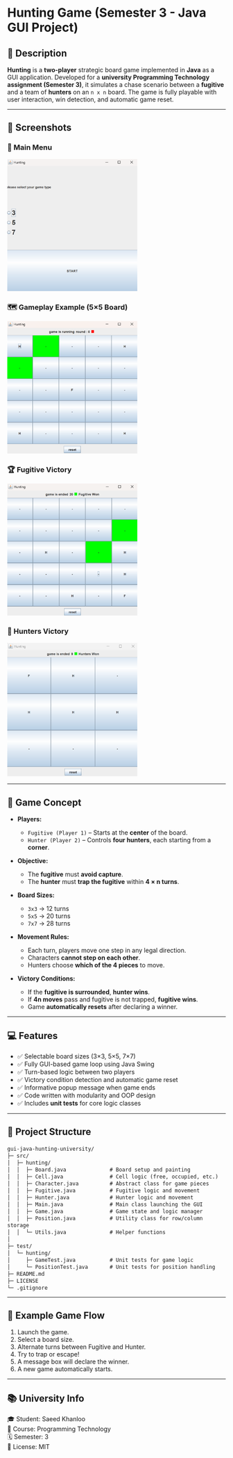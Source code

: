 # Hunting Game (Semester 3 - Java GUI Project)

## 🎯 Description

**Hunting** is a **two-player** strategic board game implemented in **Java** as a GUI application. Developed for a **university Programming Technology assignment (Semester 3)**, it simulates a chase scenario between a **fugitive** and a team of **hunters** on an `n x n` board. The game is fully playable with user interaction, win detection, and automatic game reset.

---
## 📸 Screenshots

### 🧭 Main Menu  
<img src="./assets/main-menu.png" alt="Main Menu" width="300"/>

### 🗺️ Gameplay Example (5×5 Board)  
<img src="./assets/5x5-map.png" alt="5x5 Map" width="300"/>

### 🏆 Fugitive Victory  
<img src="./assets/fugitive-win.png" alt="Fugitive Wins" width="300"/>

### 🧿 Hunters Victory  
<img src="./assets/hunters-won.png" alt="Hunters Win" width="300"/>


---

## 🧠 Game Concept

- **Players:**  
  - `Fugitive (Player 1)` – Starts at the **center** of the board.
  - `Hunter (Player 2)` – Controls **four hunters**, each starting from a **corner**.

- **Objective:**  
  - The **fugitive** must **avoid capture**.  
  - The **hunter** must **trap the fugitive** within **4 × n turns**.

- **Board Sizes:**  
  - `3x3` → 12 turns  
  - `5x5` → 20 turns  
  - `7x7` → 28 turns  

- **Movement Rules:**  
  - Each turn, players move one step in any legal direction.  
  - Characters **cannot step on each other**.  
  - Hunters choose **which of the 4 pieces** to move.

- **Victory Conditions:**  
  - If the **fugitive is surrounded**, **hunter wins**.  
  - If **4n moves** pass and fugitive is not trapped, **fugitive wins**.  
  - Game **automatically resets** after declaring a winner.

---

## 💻 Features

- ✅ Selectable board sizes (3×3, 5×5, 7×7)
- ✅ Fully GUI-based game loop using Java Swing
- ✅ Turn-based logic between two players
- ✅ Victory condition detection and automatic game reset
- ✅ Informative popup message when game ends
- ✅ Code written with modularity and OOP design
- ✅ Includes **unit tests** for core logic classes

---

## 📂 Project Structure

```
gui-java-hunting-university/
├─ src/
│  ├─ hunting/
│  │  ├─ Board.java              # Board setup and painting
│  │  ├─ Cell.java               # Cell logic (free, occupied, etc.)
│  │  ├─ Character.java          # Abstract class for game pieces
│  │  ├─ Fugitive.java           # Fugitive logic and movement
│  │  ├─ Hunter.java             # Hunter logic and movement
│  │  ├─ Main.java               # Main class launching the GUI
│  │  ├─ Game.java               # Game state and logic manager
│  │  ├─ Position.java           # Utility class for row/column storage
│  │  └─ Utils.java              # Helper functions
│
├─ test/
│  └─ hunting/
│     ├─ GameTest.java           # Unit tests for game logic
│     └─ PositionTest.java       # Unit tests for position handling
├─ README.md
├─ LICENSE
└─ .gitignore
```

---

## 🏁 Example Game Flow

1. Launch the game.
2. Select a board size.
3. Alternate turns between Fugitive and Hunter.
4. Try to trap or escape!
5. A message box will declare the winner.
6. A new game automatically starts.

---
## 📚 University Info

🎓 Student: Saeed Khanloo  
🧠 Course: Programming Technology  
🗓️ Semester: 3  
🪪 License: MIT
